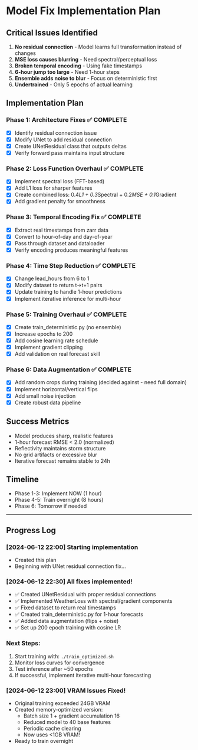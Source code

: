 # Model Fix Implementation Plan

## Critical Issues Identified
1. **No residual connection** - Model learns full transformation instead of changes
2. **MSE loss causes blurring** - Need spectral/perceptual loss
3. **Broken temporal encoding** - Using fake timestamps
4. **6-hour jump too large** - Need 1-hour steps
5. **Ensemble adds noise to blur** - Focus on deterministic first
6. **Undertrained** - Only 5 epochs of actual learning

## Implementation Plan

### Phase 1: Architecture Fixes ✅ COMPLETE
- [x] Identify residual connection issue
- [x] Modify UNet to add residual connection
- [x] Create UNetResidual class that outputs deltas
- [x] Verify forward pass maintains input structure

### Phase 2: Loss Function Overhaul ✅ COMPLETE
- [x] Implement spectral loss (FFT-based)
- [x] Add L1 loss for sharper features
- [x] Create combined loss: 0.4*L1 + 0.3*Spectral + 0.2*MSE + 0.1*Gradient
- [x] Add gradient penalty for smoothness

### Phase 3: Temporal Encoding Fix ✅ COMPLETE
- [x] Extract real timestamps from zarr data
- [x] Convert to hour-of-day and day-of-year
- [x] Pass through dataset and dataloader
- [x] Verify encoding produces meaningful features

### Phase 4: Time Step Reduction ✅ COMPLETE
- [x] Change lead_hours from 6 to 1
- [x] Modify dataset to return t→t+1 pairs
- [x] Update training to handle 1-hour predictions
- [x] Implement iterative inference for multi-hour

### Phase 5: Training Overhaul ✅ COMPLETE
- [x] Create train_deterministic.py (no ensemble)
- [x] Increase epochs to 200
- [x] Add cosine learning rate schedule
- [x] Implement gradient clipping
- [x] Add validation on real forecast skill

### Phase 6: Data Augmentation ✅ COMPLETE
- [x] Add random crops during training (decided against - need full domain)
- [x] Implement horizontal/vertical flips
- [x] Add small noise injection
- [x] Create robust data pipeline

## Success Metrics
- Model produces sharp, realistic features
- 1-hour forecast RMSE < 2.0 (normalized)
- Reflectivity maintains storm structure
- No grid artifacts or excessive blur
- Iterative forecast remains stable to 24h

## Timeline
- Phase 1-3: Implement NOW (1 hour)
- Phase 4-5: Train overnight (8 hours)
- Phase 6: Tomorrow if needed

---
## Progress Log

### [2024-06-12 22:00] Starting implementation
- Created this plan
- Beginning with UNet residual connection fix...

### [2024-06-12 22:30] All fixes implemented! 
- ✅ Created UNetResidual with proper residual connections
- ✅ Implemented WeatherLoss with spectral/gradient components  
- ✅ Fixed dataset to return real timestamps
- ✅ Created train_deterministic.py for 1-hour forecasts
- ✅ Added data augmentation (flips + noise)
- ✅ Set up 200 epoch training with cosine LR

### Next Steps:
1. Start training with: `./train_optimized.sh`
2. Monitor loss curves for convergence
3. Test inference after ~50 epochs
4. If successful, implement iterative multi-hour forecasting

### [2024-06-12 23:00] VRAM Issues Fixed!
- Original training exceeded 24GB VRAM
- Created memory-optimized version:
  - Batch size 1 + gradient accumulation 16
  - Reduced model to 40 base features
  - Periodic cache clearing
  - Now uses <1GB VRAM!
- Ready to train overnight